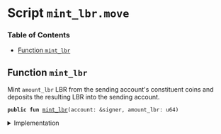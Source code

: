 
<a name="SCRIPT"></a>

# Script `mint_lbr.move`

### Table of Contents

-  [Function `mint_lbr`](#SCRIPT_mint_lbr)



<a name="SCRIPT_mint_lbr"></a>

## Function `mint_lbr`

Mint
<code>amount_lbr</code> LBR from the sending account's constituent coins and deposits the
resulting LBR into the sending account.


<pre><code><b>public</b> <b>fun</b> <a href="#SCRIPT_mint_lbr">mint_lbr</a>(account: &signer, amount_lbr: u64)
</code></pre>



<details>
<summary>Implementation</summary>


<pre><code><b>fun</b> <a href="#SCRIPT_mint_lbr">mint_lbr</a>(account: &signer, amount_lbr: u64) {
    <b>let</b> withdraw_cap = <a href="../../modules/doc/LibraAccount.md#0x1_LibraAccount_extract_withdraw_capability">LibraAccount::extract_withdraw_capability</a>(account);
    <a href="../../modules/doc/LibraAccount.md#0x1_LibraAccount_staple_lbr">LibraAccount::staple_lbr</a>(&withdraw_cap, amount_lbr);
    <a href="../../modules/doc/LibraAccount.md#0x1_LibraAccount_restore_withdraw_capability">LibraAccount::restore_withdraw_capability</a>(withdraw_cap)
}
</code></pre>



</details>
